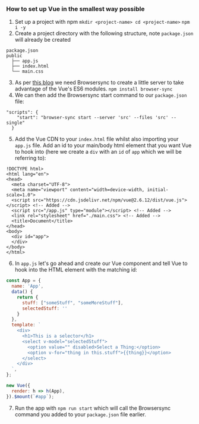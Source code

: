 ### How to set up Vue in the smallest way possible

1. Set up a project with npm ```mkdir <project-name> cd <project-name>``` ```npm i -y```
2. Create a project directory with the following structure, note ```package.json``` will already be created

```
package.json
public
  ├── app.js
  ├── index.html
  └── main.css
```

3. As per [this blog](https://markus.oberlehner.net/blog/goodbye-webpack-building-vue-applications-without-webpack/) we need Browsersync to create a little server to take advantage of the Vue's ES6 modules.  ```npm install browser-sync```
4. We can then add the Browsersync start command to our ```package.json``` file:

```
"scripts": {
    "start": "browser-sync start --server 'src' --files 'src' --single"
  }
```

5. Add the Vue CDN to your ```index.html``` file whilst also importing your ```app.js``` file.  Add an id to your main/body html element that you want Vue to hook into (here we create a ```div``` with an ```id``` of ```app``` which we will be referring to):

```
!DOCTYPE html>
<html lang="en">
<head>
  <meta charset="UTF-8">
  <meta name="viewport" content="width=device-width, initial-scale=1.0">
  <script src="https://cdn.jsdelivr.net/npm/vue@2.6.12/dist/vue.js"></script> <!-- Added -->
  <script src="/app.js" type="module"></script> <!-- Added -->
  <link rel="stylesheet" href="./main.css"> <!-- Added -->
  <title>Document</title>
</head>
<body>
  <div id="app">
  </div>
</body>
</html>
```

6. In ```app.js``` let's go ahead and create our Vue component and tell Vue to hook into the HTML element with the matching id:

```js
const App = {
  name: 'App',
  data() {
    return {
      stuff: ["someStuff", "someMoreStuff"],
      selectedStuff: ''
    }
  },
  template: `
    <div>
      <h1>This is a selector</h1>
      <select v-model="selectedStuff">
        <option value="" disabled>Select a Thing:</option>
        <option v-for="thing in this.stuff">{{thing}}</option>
      </select>
    </div>
  `,
};

new Vue({
  render: h => h(App),
}).$mount(`#app`);
```

7. Run the app with ```npm run start``` which will call the Browsersync command you added to your ```package.json``` file earlier. 
